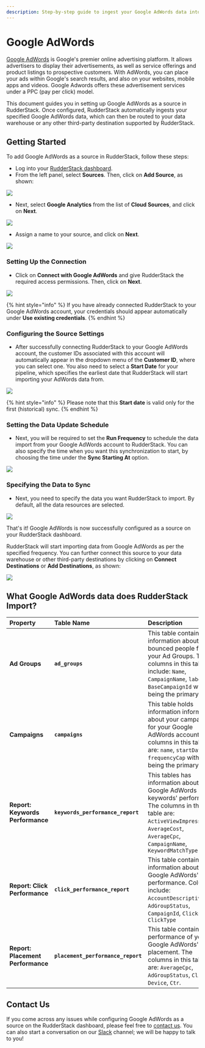 ```yaml
---
description: Step-by-step guide to ingest your Google AdWords data into RudderStack
---
```


# Google AdWords

[Google AdWords](https://ads.google.com/intl/en_in/home/) is Google's premier online advertising platform. It allows advertisers to display their advertisements, as well as service offerings and product listings to prospective customers. With AdWords, you can place your ads within Google's search results, and also on your websites, mobile apps and videos. Google Adwords offers these advertisement services under a PPC \(pay per click\) model.

This document guides you in setting up Google AdWords as a source in RudderStack. Once configured, RudderStack automatically ingests your specified Google AdWords data, which can then be routed to your data warehouse or any other third-party destination supported by RudderStack.

## Getting Started

To add Google AdWords as a source in RudderStack, follow these steps:

* Log into your [RudderStack dashboard](https://app.rudderlabs.com/signup?type=freetrial).
* From the left panel, select **Sources**. Then, click on **Add Source**, as shown:

![](../.gitbook/assets/1%20%284%29%20%283%29%20%283%29%20%283%29%20%283%29%20%283%29%20%283%29%20%283%29%20%282%29.png)

* Next, select **Google Analytics** from the list of **Cloud Sources**, and click on **Next**.

![](../.gitbook/assets/screen-shot-2020-12-17-at-4.38.57-pm.png)

* Assign a name to your source, and click on **Next**.

![](../.gitbook/assets/screen-shot-2020-12-17-at-4.39.14-pm.png)

### Setting Up the Connection

* Click on **Connect with Google AdWords** and give RudderStack the required access permissions. Then, click on **Next**.

![](../.gitbook/assets/screen-shot-2020-12-17-at-4.39.38-pm.png)

{% hint style="info" %}
If you have already connected RudderStack to your Google AdWords account, your credentials should appear automatically under **Use existing credentials**.
{% endhint %}

### Configuring the Source Settings

* After successfully connecting RudderStack to your Google AdWords account, the customer IDs associated with this account will automatically appear in the dropdown menu of the **Customer ID**, where you can select one. You also need to select a **Start Date** for your pipeline, which specifies the earliest date that RudderStack will start importing your AdWords data from. 

![](../.gitbook/assets/screen-shot-2020-12-17-at-4.40.01-pm.png)

{% hint style="info" %}
Please note that this **Start date** is valid only for the first \(historical\) sync.
{% endhint %}

### Setting the Data Update Schedule

* Next, you will be required to set the **Run Frequency** to schedule the data import from your Google AdWords account to RudderStack. You can also specify the time when you want this synchronization to start, by choosing the time under the **Sync Starting At** option.

![](../.gitbook/assets/screen-shot-2020-12-17-at-4.40.48-pm.png)

### Specifying the Data to Sync

* Next, you need to specify the data you want RudderStack to import. By default, all the data resources are selected.

![](../.gitbook/assets/screen-shot-2020-12-17-at-4.41.10-pm.png)

That's it! Google AdWords is now successfully configured as a source on your RudderStack dashboard. 

RudderStack will start importing data from Google AdWords as per the specified frequency. You can further connect this source to your data warehouse or other third-party destinations by clicking on **Connect Destinations** or **Add Destinations**, as shown:

![](../.gitbook/assets/screen-shot-2020-12-17-at-4.41.30-pm.png)

## What Google AdWords data does RudderStack Import?

| **Property** | **Table Name** | **Description** |
| :--- | :--- | :--- |
| **Ad Groups** | **`ad_groups`** | This table contains information about the bounced people for your Ad Groups. The columns in this table include: `Name`, `CampaignName`, `labels`, `BaseCampaignId` with **`Id`** being the primary key. |
| **Campaigns** | **`campaigns`** | This table holds information information about your campaigns for your Google AdWords account. The columns in this table are: `name`, `startDate`, `frequencyCap` with **`id`** being the primary key. |
| **Report: Keywords Performance** | **`keywords_performance_report`** | This tables has information about your Google AdWords keywords' performance. The columns in this table are: `ActiveViewImpressions`, `AverageCost`, `AverageCpc`, `CampaignName`, `KeywordMatchType` |
| **Report: Click Performance** | **`click_performance_report`** | This table contains information about your Google AdWords' click performance. Columns include: `AccountDescriptiveName`, `AdGroupStatus`, `CampaignId`, `Clicks`, `ClickType` |
| **Report: Placement Performance** | **`placement_performance_report`** | This table contains the performance of your Google AdWords' placement. The columns in this table are: `AverageCpc`, `AdGroupStatus`, `Clicks`, `Device`, `Ctr`. |

## Contact Us

If you come across any issues while configuring Google AdWords as a source on the RudderStack dashboard, please feel free to [contact us](mailto:%20contact@rudderstack.com). You can also start a conversation on our [Slack](https://resources.rudderstack.com/join-rudderstack-slack) channel; we will be happy to talk to you!

